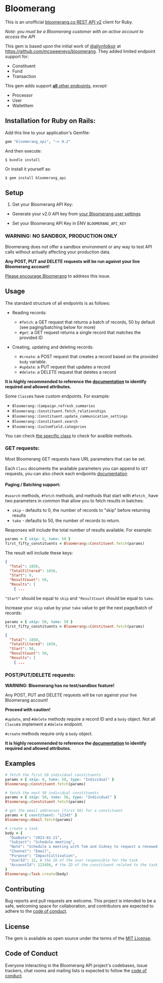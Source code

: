 # Bloomerang

This is an unofficial [bloomerang.co REST API v2](https://bloomerang.co/product/integrations-data-management/api/rest-api/) client for Ruby.


_Note: you must be a Bloomerang customer with an active account to access the API_

This gem is based upon the initial work of [@allynfolksjr](https://github.com/allynfolksjr) at https://github.com/mcsweeneys/bloomerang. They added limited endpoint support for:

* Constituent
* Fund
* Transaction

This gem adds support [__all__ other endpoints](https://github.com/chiperific/bloomerang_api/tree/main/lib/bloomerang), _except_:

* Processor
* User
* WalletItem


## Installation for Ruby on Rails:

Add this line to your application's Gemfile:

```ruby
gem "bloomerang_api", "~> 0.2"
```

And then execute:

`$ bundle install`

Or install it yourself as:

`$ gem install bloomerang_api`

## Setup

1. Get your Bloomerang API Key:

- Generate your v2.0 API key from [your Bloomerang user settings](https://crm.bloomerang.co/Settings/User/Edit)

- Set your Bloomerang API Key in ENV `BLOOMERANG_API_KEY`

### WARNING: NO SANDBOX, PRODUCTION ONLY

Bloomerang does not offer a sandbox environment or any way to test API calls without actually affecting your production data.

__Any POST, PUT and DELETE requests will be run against your live Bloomerang account!__

[Please encourage Bloomerang](https://crm.bloomerang.co/Home/FeaturesPortal) to address this issue.

## Usage

The standard structure of all endpoints is as follows:

- Reading records:
    - `#fetch`: a GET request that returns a batch of records, 50 by default (see paging/batching below for more)
    - `#get`: a GET request returns a single record that matches the provided ID

- Creating, updating and deleting records:
    - `#create`: a POST request that creates a record based on the provided `body` variable.
    - `#update`: a PUT request that updates a record
    - `#delete`: a DELETE request that deletes a record

__It is highly recommended to reference the [documentation](https://bloomerang.co/product/integrations-data-management/api/rest-api) to identify required and allowed attributes.__

Some `Class`es have custom endpoints. For example:

- `Bloomerang::Campaign.refresh_summaries`
- `Bloomerang::Constituent.fetch_relationships`
- `Bloomerang::Constituent.update_communication_settings`
- `Bloomerang::Constituent.search`
- `Bloomerang::CustomField.categories`

You can check [the specific class](https://github.com/chiperific/bloomerang_api/tree/main/lib/bloomerang) to check for availble methods.

### GET requests:
Most Bloomerang GET requests have URL parameters that can be set.

Each `Class` documents the available parameters you can append to `GET` requests, you can also check each endpoints [documentation](https://bloomerang.co/product/integrations-data-management/api/rest-api)

#### Paging / Batching support:

`#search` methods, `#fetch` methods, and methods that start with `#fetch_` have two parameters in common that allow you to fetch results in batches:

- `skip` - defaults to 0, the number of records to "skip" before returning results
- `take` - defaults to 50, the number of records to return.

Responses will include the total number of results available. For example:

```ruby
params = { skip: 0, take: 50 }
first_fifty_constituents = Bloomerang::Constituent.fetch(params)
```

The result will include these keys:

```json
{
  "Total": 1850,
  "TotalFiltered": 1850,
  "Start": 0,
  "ResultCount": 50,
  "Results": [
    { ...
```

`"Start"` should be equal to `skip` and `"ResultCount` should be equal to `take`.

Increase your `skip` value by your `take` value to get the next page/batch of records:

```ruby
params = { skip: 50, take: 50 }
first_fifty_constituents = Bloomerang::Constituent.fetch(params)
```

```json
{
  "Total": 1850,
  "TotalFiltered": 1850,
  "Start": 50,
  "ResultCount": 50,
  "Results": [
    { ...
```

### POST/PUT/DELETE requests:
__WARNING: Bloomerang has no test/sandbox feature!__

Any POST, PUT and DELETE requests will be run against your live Bloomerang account!

__Proceed with caution!__


`#update`, and `#delete` methods require a record ID and a `body` object. Not all `Class`es implement a `#delete` endpoint.

`#create` methods require only a `body` object.

__It is highly recommended to reference the [documentation](https://bloomerang.co/product/integrations-data-management/api/rest-api) to identify required and allowed attributes.__

## Examples

```ruby
# fetch the first 50 individual constituents
params = { skip: 0, take: 50, type: "Individual" }
Bloomerang::Constituent.fetch(params)

# fetch the next 50 individual constituents
params = { skip: 50, take: 50, type: "Individual" }
Bloomerang::Constituent.fetch(params)

# get the email addresses (first 50) for a constituent
params = { constituent: "12345" }
Bloomerang::Email.fetch(params)

# create a task
body = {
  "DueDate": "2023-01-21",
  "Subject": "Schedule meeting",
  "Note": "Schedule a meeting with Tom and Sidney to request a renewed family foundation gift",
  "Channel": "Email",
  "Purpose": "ImpactCultivation",
  "UserId": 12, # the ID of the user responsible for the task
  "AccountId": 123456, # the ID of the constituent related to the task
}
Bloomerang::Task.create(body)
```

## Contributing

Bug reports and pull requests are welcome. This project is intended to be a safe, welcoming space for collaboration, and contributors are expected to adhere to the [code of conduct](https://github.com/chiperific/bloomerang_api/blob/main/CODE_OF_CONDUCT.md).

## License

The gem is available as open source under the terms of the [MIT License](https://opensource.org/licenses/MIT).

## Code of Conduct

Everyone interacting in the Bloomerang API project's codebases, issue trackers, chat rooms and mailing lists is expected to follow the [code of conduct](https://github.com/chiperific/bloomerang_api/blob/main/CODE_OF_CONDUCT.md).
